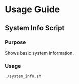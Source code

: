 # Usage Guide

## System Info Script

### Purpose
Shows basic system information.

### Usage
```bash
./system_info.sh